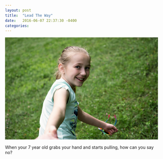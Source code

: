 ```yaml
---
layout: post
title:  "Lead The Way"
date:   2016-06-07 22:37:30 -0400
categories: 
---
```


![Leading the way](/img/06072016.jpg "ISO 200 f/2.4 1/750 sec 35mm")

When your 7 year old grabs your hand and starts pulling, how can you say no?